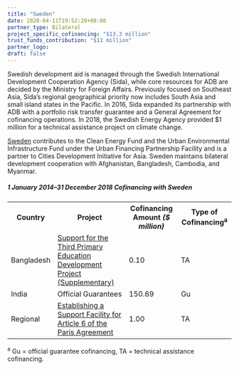 ```yaml
---
title: "Sweden"
date: 2020-04-11T19:52:20+08:00
partner_type: Bilateral
project_specific_cofinancing: "$13.3 million"
trust_funds_contribution: "$11 million"
partner_logo:
draft: false
---
```


Swedish development aid is managed through the Swedish International Development Cooperation Agency (Sida), while core resources for ADB are decided by the Ministry for Foreign Affairs. Previously focused on Southeast Asia, Sida’s regional geographical priority now includes South Asia and small island states in the Pacific. In 2016, Sida expanded its partnership with ADB with a portfolio risk transfer guarantee and a General Agreement for cofinancing operations. In 2018, the Swedish Energy Agency provided $1 million for a technical assistance project on climate change. 

<a href="https://www.adb.org/publications/sweden-fact-sheet" target="_blank">Sweden</a> contributes to the Clean Energy Fund and the Urban Environmental Infrastructure Fund under the Urban Financing Partnership Facility and is a partner to Cities Development Initiative for Asia. Sweden maintains bilateral development cooperation with Afghanistan, Bangladesh, Cambodia, and Myanmar.

##### _1 January 2014–31 December 2018_ Cofinancing with Sweden

<table class="table table-striped table-bordered">
<tr>
<th>Country</th>
<th>Project</th>
<th>Cofinancing Amount <em>($ million)</em></th>
<th>Type of Cofinancing<sup>a</sup></th>
</tr>
<tr>
<td>Bangladesh</td>
<td><a
href="https://www.adb.org/projects/45317-001/main" target="_blank">Support for the Third Primary Education Development Project (Supplementary)</a></td>
<td>0.10 </td>
<td>TA</td>
</tr>
<tr>
<td>India</td>
<td>Official
Guarantees</td>
<td>150.69 </td>
<td>Gu</td>
</tr>
<tr>
<td>Regional</td>
<td><a
href="https://www.adb.org/projects/50404-001/main" target="_blank">Establishing a Support Facility for Article 6 of the Paris Agreement</a></td>
<td>1.00 </td>
<td>TA</td>
</tr>
</table>

<p class="dr-footnote"><sup>a</sup> Gu = official guarantee cofinancing, TA = technical assistance cofinancing.</p>